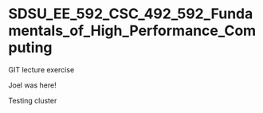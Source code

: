 # SDSU_EE_592_CSC_492_592_Fundamentals_of_High_Performance_Computing
GIT lecture exercise 

Joel was here!

Testing cluster
